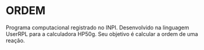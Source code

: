 # ORDEM
Programa computacional registrado no INPI. Desenvolvido na linguagem UserRPL para a calculadora HP50g. Seu objetivo é calcular a ordem de uma reação.

